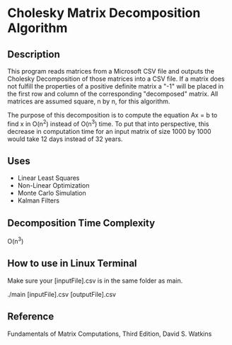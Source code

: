 # Cholesky Matrix Decomposition Algorithm

## Description
This program reads matrices from a Microsoft CSV file 
and outputs the Cholesky Decomposition of those matrices into a CSV file.
 If a matrix does not fulfill
 the properties of a positive definite matrix a "-1" will be placed in the first
 row and column of the corresponding "decomposed" matrix.
 All matrices are assumed square, n by n, for this algorithm.

The purpose of this decomposition is to compute the equation Ax = b to find x
 in O(n<sup>2</sup>) instead of O(n<sup>3</sup>) time. To put that into perspective, this decrease in
 computation time for an input matrix of size 1000 by 1000 would take 12 days 
 instead of 32 years.
 
## Uses
* Linear Least Squares
* Non-Linear Optimization
* Monte Carlo Simulation
* Kalman Filters

## Decomposition Time Complexity
O(n<sup>3</sup>)

## How to use in Linux Terminal
Make sure your [inputFile].csv is in the 
same folder as main.

./main [inputFile].csv [outputFile].csv

## Reference
Fundamentals of Matrix Computations,
Third Edition,
David S. Watkins

